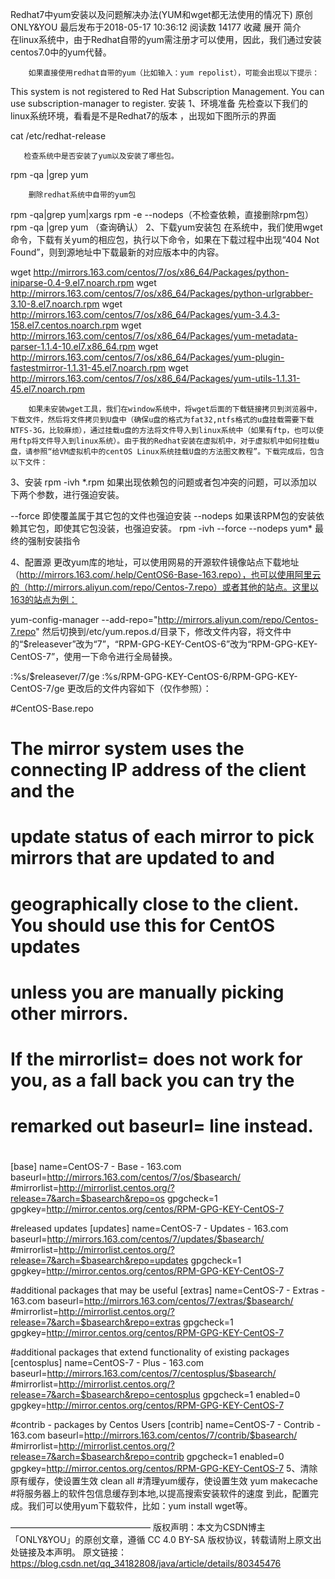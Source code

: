 Redhat7中yum安装以及问题解决办法(YUM和wget都无法使用的情况下)
原创ONLY&YOU 最后发布于2018-05-17 10:36:12 阅读数 14177  收藏
展开
简介      
        在linux系统中，由于Redhat自带的yum需注册才可以使用，因此，我们通过安装centos7.0中的yum代替。

        如果直接使用redhat自带的yum（比如输入：yum repolist），可能会出现以下提示：

This system is not registered to Red Hat Subscription Management. You can use subscription-manager to register.
安装
1、环境准备
       先检查以下我们的linux系统环境，看看是不是Redhat7的版本 ，出现如下图所示的界面     

cat /etc/redhat-release

       检查系统中是否安装了yum以及安装了哪些包。

rpm -qa |grep yum


        删除redhat系统中自带的yum包

 rpm -qa|grep yum|xargs rpm -e --nodeps（不检查依赖，直接删除rpm包）
 rpm -qa |grep yum （查询确认）
2、下载yum安装包
        在系统中，我们使用wget命令，下载有关yum的相应包，执行以下命令，如果在下载过程中出现“404 Not Found”，则到源地址中下载最新的对应版本中的内容。

wget http://mirrors.163.com/centos/7/os/x86_64/Packages/python-iniparse-0.4-9.el7.noarch.rpm
wget http://mirrors.163.com/centos/7/os/x86_64/Packages/python-urlgrabber-3.10-8.el7.noarch.rpm
wget http://mirrors.163.com/centos/7/os/x86_64/Packages/yum-3.4.3-158.el7.centos.noarch.rpm
wget http://mirrors.163.com/centos/7/os/x86_64/Packages/yum-metadata-parser-1.1.4-10.el7.x86_64.rpm
wget http://mirrors.163.com/centos/7/os/x86_64/Packages/yum-plugin-fastestmirror-1.1.31-45.el7.noarch.rpm
wget http://mirrors.163.com/centos/7/os/x86_64/Packages/yum-utils-1.1.31-45.el7.noarch.rpm



        如果未安装wget工具，我们在window系统中，将wget后面的下载链接拷贝到浏览器中，下载文件，然后将文件拷贝到U盘中（确保u盘的格式为fat32,ntfs格式的u盘挂载需要下载NTFS-3G，比较麻烦），通过挂载u盘的方法将文件导入到linux系统中（如果有ftp，也可以使用ftp将文件导入到linux系统）。由于我的Redhat安装在虚拟机中，对于虚拟机中如何挂载u盘，请参照“给VM虚拟机中的centOS Linux系统挂载U盘的方法图文教程”。下载完成后，包含以下文件：



3、安装
rpm -ivh *.rpm
如果出现依赖包的问题或者包冲突的问题，可以添加以下两个参数，进行强迫安装。

--force 即使覆盖属于其它包的文件也强迫安装
--nodeps 如果该RPM包的安装依赖其它包，即使其它包没装，也强迫安装。
rpm -ivh --force --nodeps yum*  最终的强制安装指令


4、配置源
        更改yum库的地址，可以使用网易的开源软件镜像站点下载地址（http://mirrors.163.com/.help/CentOS6-Base-163.repo），也可以使用阿里云的（http://mirrors.aliyun.com/repo/Centos-7.repo）或者其他的站点。这里以163的站点为例：

yum-config-manager --add-repo="http://mirrors.aliyun.com/repo/Centos-7.repo"
        然后切换到/etc/yum.repos.d/目录下，修改文件内容，将文件中的“$releasever”改为“7”，“RPM-GPG-KEY-CentOS-6”改为“RPM-GPG-KEY-CentOS-7”，使用一下命令进行全局替换。

:%s/$releasever/7/ge 
:%s/RPM-GPG-KEY-CentOS-6/RPM-GPG-KEY-CentOS-7/ge
更改后的文件内容如下（仅作参照）：

#CentOS-Base.repo
#
# The mirror system uses the connecting IP address of the client and the
# update status of each mirror to pick mirrors that are updated to and
# geographically close to the client.  You should use this for CentOS updates
# unless you are manually picking other mirrors.
#
# If the mirrorlist= does not work for you, as a fall back you can try the 
# remarked out baseurl= line instead.
#
#

[base]
name=CentOS-7 - Base - 163.com
baseurl=http://mirrors.163.com/centos/7/os/$basearch/
#mirrorlist=http://mirrorlist.centos.org/?release=7&arch=$basearch&repo=os
gpgcheck=1
gpgkey=http://mirror.centos.org/centos/RPM-GPG-KEY-CentOS-7

#released updates 
[updates]
name=CentOS-7 - Updates - 163.com
baseurl=http://mirrors.163.com/centos/7/updates/$basearch/
#mirrorlist=http://mirrorlist.centos.org/?release=7&arch=$basearch&repo=updates
gpgcheck=1
gpgkey=http://mirror.centos.org/centos/RPM-GPG-KEY-CentOS-7

#additional packages that may be useful
[extras]
name=CentOS-7 - Extras - 163.com
baseurl=http://mirrors.163.com/centos/7/extras/$basearch/
#mirrorlist=http://mirrorlist.centos.org/?release=7&arch=$basearch&repo=extras
gpgcheck=1
gpgkey=http://mirror.centos.org/centos/RPM-GPG-KEY-CentOS-7

#additional packages that extend functionality of existing packages
[centosplus]
name=CentOS-7 - Plus - 163.com
baseurl=http://mirrors.163.com/centos/7/centosplus/$basearch/
#mirrorlist=http://mirrorlist.centos.org/?release=7&arch=$basearch&repo=centosplus
gpgcheck=1
enabled=0
gpgkey=http://mirror.centos.org/centos/RPM-GPG-KEY-CentOS-7

#contrib - packages by Centos Users
[contrib]
name=CentOS-7 - Contrib - 163.com
baseurl=http://mirrors.163.com/centos/7/contrib/$basearch/
#mirrorlist=http://mirrorlist.centos.org/?release=7&arch=$basearch&repo=contrib
gpgcheck=1
enabled=0
gpgkey=http://mirror.centos.org/centos/RPM-GPG-KEY-CentOS-7
5、清除原有缓存，使设置生效
clean all   #清理yum缓存，使设置生效
yum makecache  #将服务器上的软件包信息缓存到本地,以提高搜索安装软件的速度
到此，配置完成。我们可以使用yum下载软件，比如：yum install wget等。

————————————————
版权声明：本文为CSDN博主「ONLY&amp;YOU」的原创文章，遵循 CC 4.0 BY-SA 版权协议，转载请附上原文出处链接及本声明。
原文链接：https://blog.csdn.net/qq_34182808/java/article/details/80345476